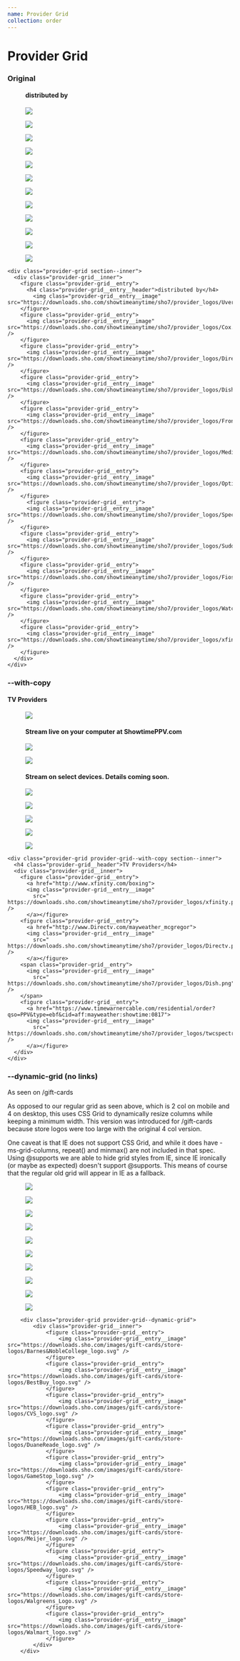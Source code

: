 ```yaml
---
name: Provider Grid
collection: order
---
```


# Provider Grid

### Original

<div class="provider-grid section--inner">
  <div class="provider-grid__inner">
    <figure class="provider-grid__entry">
      <h4 class="provider-grid__entry__header">distributed by</h4>      
        <img class="provider-grid__entry__image" src="https://downloads.sho.com/showtimeanytime/sho7/provider_logos/Uverse.png">
    </figure>
    <figure class="provider-grid__entry">
      <img class="provider-grid__entry__image" src="https://downloads.sho.com/showtimeanytime/sho7/provider_logos/Cox.png" />
    </figure>
    <figure class="provider-grid__entry">
      <img class="provider-grid__entry__image" src="https://downloads.sho.com/showtimeanytime/sho7/provider_logos/Directv.png" />
    </figure>
    <figure class="provider-grid__entry">
      <img class="provider-grid__entry__image" src="https://downloads.sho.com/showtimeanytime/sho7/provider_logos/Dish.png" />
    </figure>
    <figure class="provider-grid__entry">
      <img class="provider-grid__entry__image" src="https://downloads.sho.com/showtimeanytime/sho7/provider_logos/Frontier.png" />
    </figure>
    <figure class="provider-grid__entry">
      <img class="provider-grid__entry__image" src="https://downloads.sho.com/showtimeanytime/sho7/provider_logos/Mediacom.png" />
    </figure>
    <figure class="provider-grid__entry">
      <img class="provider-grid__entry__image" src="https://downloads.sho.com/showtimeanytime/sho7/provider_logos/Optimum.png" />
    </figure>
    <figure class="provider-grid__entry">
      <img class="provider-grid__entry__image" src="https://downloads.sho.com/showtimeanytime/sho7/provider_logos/Spectrum.png" />
    </figure>
    <figure class="provider-grid__entry">
      <img class="provider-grid__entry__image" src="https://downloads.sho.com/showtimeanytime/sho7/provider_logos/Suddenlink.png" />
    </figure>
    <figure class="provider-grid__entry">
      <img class="provider-grid__entry__image" src="https://downloads.sho.com/showtimeanytime/sho7/provider_logos/Fios.png" />
    </figure>
    <figure class="provider-grid__entry">
      <img class="provider-grid__entry__image" src="https://downloads.sho.com/showtimeanytime/sho7/provider_logos/WatchATT.png" />
    </figure>
    <figure class="provider-grid__entry">
      <img class="provider-grid__entry__image" src="https://downloads.sho.com/showtimeanytime/sho7/provider_logos/xfinity.png" />
    </figure>
  </div>
</div>

```
<div class="provider-grid section--inner">
  <div class="provider-grid__inner">
    <figure class="provider-grid__entry">
      <h4 class="provider-grid__entry__header">distributed by</h4>      
        <img class="provider-grid__entry__image" src="https://downloads.sho.com/showtimeanytime/sho7/provider_logos/Uverse.png">
    </figure>
    <figure class="provider-grid__entry">
      <img class="provider-grid__entry__image" src="https://downloads.sho.com/showtimeanytime/sho7/provider_logos/Cox.png" />
    </figure>
    <figure class="provider-grid__entry">
      <img class="provider-grid__entry__image" src="https://downloads.sho.com/showtimeanytime/sho7/provider_logos/Directv.png" />
    </figure>
    <figure class="provider-grid__entry">
      <img class="provider-grid__entry__image" src="https://downloads.sho.com/showtimeanytime/sho7/provider_logos/Dish.png" />
    </figure>
    <figure class="provider-grid__entry">
      <img class="provider-grid__entry__image" src="https://downloads.sho.com/showtimeanytime/sho7/provider_logos/Frontier.png" />
    </figure>
    <figure class="provider-grid__entry">
      <img class="provider-grid__entry__image" src="https://downloads.sho.com/showtimeanytime/sho7/provider_logos/Mediacom.png" />
    </figure>
    <figure class="provider-grid__entry">
      <img class="provider-grid__entry__image" src="https://downloads.sho.com/showtimeanytime/sho7/provider_logos/Optimum.png" />
    </figure>
      <figure class="provider-grid__entry">
      <img class="provider-grid__entry__image" src="https://downloads.sho.com/showtimeanytime/sho7/provider_logos/Spectrum.png" />
    </figure>
    <figure class="provider-grid__entry">
      <img class="provider-grid__entry__image" src="https://downloads.sho.com/showtimeanytime/sho7/provider_logos/Suddenlink.png" />
    </figure>
    <figure class="provider-grid__entry">
      <img class="provider-grid__entry__image" src="https://downloads.sho.com/showtimeanytime/sho7/provider_logos/Fios.png" />
    </figure>
    <figure class="provider-grid__entry">
      <img class="provider-grid__entry__image" src="https://downloads.sho.com/showtimeanytime/sho7/provider_logos/WatchATT.png" />
    </figure>
    <figure class="provider-grid__entry">
      <img class="provider-grid__entry__image" src="https://downloads.sho.com/showtimeanytime/sho7/provider_logos/xfinity.png" />
    </figure>
  </div>
</div>
```  

### --with-copy

<div class="provider-grid provider-grid--with-copy section--inner">
  <h4 class="provider-grid__header">TV Providers</h4>
  <div class="provider-grid__inner">
    <figure class="provider-grid__entry">
      <a href="http://www.xfinity.com/boxing" 
        data-track data-context="promo group:ppv providers" data-label="xfinity" data-location="ppv provider grid">
      <img class="provider-grid__entry__image" 
        src=" https://downloads.sho.com/showtimeanytime/sho7/provider_logos/sho-ppv1.png" />
      </a>
      <h4 class="provider-grid__entry__copy">Stream live on your computer at ShowtimePPV.com</h4>
    </figure>
    <figure class="provider-grid__entry">
      <a href="http://www.Directv.com/mayweather_mcgregor" 
      data-track data-context="promo group:ppv providers" data-label="DirecTV" data-location="ppv provider grid">
      <img class="provider-grid__entry__image" 
        src=" https://downloads.sho.com/showtimeanytime/sho7/provider_logos/Directv.png" />
      </a>
    </figure>
    <figure class="provider-grid__entry">
      <a href="#" 
        data-track data-context="promo group:ppv providers" data-label="Dish" data-location="ppv provider grid">
        <img class="provider-grid__entry__image" 
          src=" https://downloads.sho.com/showtimeanytime/sho7/provider_logos/ufc-tmp.png" />
      </a>
      <h4 class="provider-grid__entry__copy">Stream on select devices. Details coming soon.</h4>
    </figure>
    <figure class="provider-grid__entry">
      <a href="https://www.timewarnercable.com/residential/order?qso=PPV&type=ebf&cid=aff:mayweather:showtime:0817" 
         data-track data-context="promo group:ppv providers" data-label="Time Warner Cable Spectrum" data-location="ppv provider grid">
        <img class="provider-grid__entry__image" 
          src=" https://downloads.sho.com/showtimeanytime/sho7/provider_logos/twcspectrum.png" />
        </a>
      </figure>
    <figure class="provider-grid__entry">
      <a href="http://www.spectrum.net/support/tv/boxing-mayweather-vs-mcgregor?cid=elp-ppv-sho-0817" 
        data-track data-context="promo group:ppv providers" data-label="Charter Spectrum" data-location="ppv provider grid">
        <img class="provider-grid__entry__image" 
          src=" https://downloads.sho.com/showtimeanytime/sho7/provider_logos/CharterSpectrum2.png" />
      </a>
    </figure>
    <figure class="provider-grid__entry">
      <a href="http://www.verizon.com/ppv" 
        data-track data-context="promo group:ppv providers" data-label="Verizon Fios" data-location="ppv provider grid">
        <img class="provider-grid__entry__image" 
          src=" https://downloads.sho.com/showtimeanytime/sho7/provider_logos/Fios.png" />
      </a>
    </figure>
    <figure class="provider-grid__entry">
      <a href="http://www.uverse.com/ppv" 
        data-track data-context="promo group:ppv providers" data-label="U-verse" data-location="ppv provider grid">
        <img class="provider-grid__entry__image" 
          src=" https://downloads.sho.com/showtimeanytime/sho7/provider_logos/Uverse.png" />
      </a>
    </figure>
    <figure class="provider-grid__entry">
      <a href="http://www.cox.com/boxing" 
        data-track data-context="promo group:ppv providers" data-label="Cox" data-location="ppv provider grid">
        <img class="provider-grid__entry__image" 
          src=" https://downloads.sho.com/showtimeanytime/sho7/provider_logos/Cox.png" />
      </a>
    </figure>
  </div>
</div>

```
<div class="provider-grid provider-grid--with-copy section--inner">
  <h4 class="provider-grid__header">TV Providers</h4>
  <div class="provider-grid__inner">
    <figure class="provider-grid__entry">
      <a href="http://www.xfinity.com/boxing">
      <img class="provider-grid__entry__image" 
        src=" https://downloads.sho.com/showtimeanytime/sho7/provider_logos/xfinity.png" />
      </a></figure>
    <figure class="provider-grid__entry">
      <a href="http://www.Directv.com/mayweather_mcgregor">
      <img class="provider-grid__entry__image" 
        src=" https://downloads.sho.com/showtimeanytime/sho7/provider_logos/Directv.png" />
      </a></figure>
    <span class="provider-grid__entry">
      <img class="provider-grid__entry__image" 
        src=" https://downloads.sho.com/showtimeanytime/sho7/provider_logos/Dish.png" />
    </span>
    <figure class="provider-grid__entry">
      <a href="https://www.timewarnercable.com/residential/order?qso=PPV&type=ebf&cid=aff:mayweather:showtime:0817">
      <img class="provider-grid__entry__image" 
        src=" https://downloads.sho.com/showtimeanytime/sho7/provider_logos/twcspectrum.png" />
      </a></figure>
  </div>
</div>
```

### --dynamic-grid (no links)
As seen on /gift-cards

As opposed to our regular grid as seen above, which is 2 col on mobile and 4 on desktop, this uses CSS Grid to dynamically resize columns while keeping a minimum width. This version was introduced for /gift-cards because store logos were too large with the original 4 col version.

One caveat is that IE does not support CSS Grid, and while it does have -ms-grid-columns, repeat() and minmax() are not included in that spec. Using @supports we are able to hide grid styles from IE, since IE ironically (or maybe as expected) doesn't support @supports. This means of course that the regular old grid will appear in IE as a fallback.

<div class="provider-grid provider-grid--dynamic-grid">
  <div class="provider-grid__inner">
    <figure class="provider-grid__entry">
      <img class="provider-grid__entry__image" src="https://downloads.sho.com/images/gift-cards/store-logos/Barnes&NobleCollege_logo.svg" />
    </figure>
    <figure class="provider-grid__entry">
      <img class="provider-grid__entry__image" src="https://downloads.sho.com/images/gift-cards/store-logos/BestBuy_logo.svg" />
    </figure>
    <figure class="provider-grid__entry">
      <img class="provider-grid__entry__image" src="https://downloads.sho.com/images/gift-cards/store-logos/CVS_logo.svg" />
    </figure>
    <figure class="provider-grid__entry">
      <img class="provider-grid__entry__image" src="https://downloads.sho.com/images/gift-cards/store-logos/DuaneReade_logo.svg" />
    </figure>
    <figure class="provider-grid__entry">
      <img class="provider-grid__entry__image" src="https://downloads.sho.com/images/gift-cards/store-logos/GameStop_logo.svg" />
    </figure>
    <figure class="provider-grid__entry">
      <img class="provider-grid__entry__image" src="https://downloads.sho.com/images/gift-cards/store-logos/HEB_logo.svg" />
    </figure>
    <figure class="provider-grid__entry">
      <img class="provider-grid__entry__image" src="https://downloads.sho.com/images/gift-cards/store-logos/Meijer_logo.svg" />
    </figure>
    <figure class="provider-grid__entry">
      <img class="provider-grid__entry__image" src="https://downloads.sho.com/images/gift-cards/store-logos/Speedway_logo.svg" />
    </figure>
    <figure class="provider-grid__entry">
      <img class="provider-grid__entry__image" src="https://downloads.sho.com/images/gift-cards/store-logos/Walgreens_Logo.svg" />
    </figure>
    <figure class="provider-grid__entry">
      <img class="provider-grid__entry__image" src="https://downloads.sho.com/images/gift-cards/store-logos/Walmart_logo.svg" />
    </figure>
  </div>
</div>

```
	<div class="provider-grid provider-grid--dynamic-grid">
		<div class="provider-grid__inner">
			<figure class="provider-grid__entry">
				<img class="provider-grid__entry__image" src="https://downloads.sho.com/images/gift-cards/store-logos/Barnes&NobleCollege_logo.svg" />
			</figure>
			<figure class="provider-grid__entry">
				<img class="provider-grid__entry__image" src="https://downloads.sho.com/images/gift-cards/store-logos/BestBuy_logo.svg" />
			</figure>
			<figure class="provider-grid__entry">
				<img class="provider-grid__entry__image" src="https://downloads.sho.com/images/gift-cards/store-logos/CVS_logo.svg" />
			</figure>
			<figure class="provider-grid__entry">
				<img class="provider-grid__entry__image" src="https://downloads.sho.com/images/gift-cards/store-logos/DuaneReade_logo.svg" />
			</figure>
			<figure class="provider-grid__entry">
				<img class="provider-grid__entry__image" src="https://downloads.sho.com/images/gift-cards/store-logos/GameStop_logo.svg" />
			</figure>
			<figure class="provider-grid__entry">
				<img class="provider-grid__entry__image" src="https://downloads.sho.com/images/gift-cards/store-logos/HEB_logo.svg" />
			</figure>
			<figure class="provider-grid__entry">
				<img class="provider-grid__entry__image" src="https://downloads.sho.com/images/gift-cards/store-logos/Meijer_logo.svg" />
			</figure>
			<figure class="provider-grid__entry">
				<img class="provider-grid__entry__image" src="https://downloads.sho.com/images/gift-cards/store-logos/Speedway_logo.svg" />
			</figure>
			<figure class="provider-grid__entry">
				<img class="provider-grid__entry__image" src="https://downloads.sho.com/images/gift-cards/store-logos/Walgreens_Logo.svg" />
			</figure>
			<figure class="provider-grid__entry">
				<img class="provider-grid__entry__image" src="https://downloads.sho.com/images/gift-cards/store-logos/Walmart_logo.svg" />
			</figure>
		</div>
	</div>
```